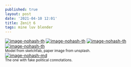 ```yaml
---
published: true
layout: post
date: '2021-04-10 12:01'
title: Zenit 6
tags: mine luv blender
---
```

[![image-nohash-th](https://images.weserv.nl/?url=https://i.imgur.com/YY87r7T.png)](https://images.weserv.nl/?url=https://i.imgur.com/5vBA1K2.png) [![image-nohash-th](https://images.weserv.nl/?url=https://i.imgur.com/WCU63K5.png)](https://images.weserv.nl/?url=https://i.imgur.com/zYaciHe.png) [![image-nohash-th](https://images.weserv.nl/?url=https://i.imgur.com/o1xl2eY.png)](https://images.weserv.nl/?url=https://i.imgur.com/SfwJYsT.png) [![image-nohash-th](https://images.weserv.nl/?url=https://i.imgur.com/EZDyu5n.png)](https://images.weserv.nl/?url=https://i.imgur.com/oJVQrRy.jpg)    
<small>Model from sketchfab, paper image from unsplash.</small>  
[![image-nohash-md](https://images.weserv.nl/?url=https://i.imgur.com/2oLHcHJ.jpg)](https://images.weserv.nl/?url=https://i.imgur.com/F9uqipL.png)  
<small>The one with fake political connotations.</small>
